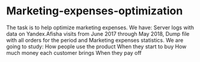 # Marketing-expenses-optimization
The task is to help optimize marketing expenses. We have: Server logs with data on Yandex.Afisha visits from June 2017 through May 2018, Dump file with all orders for the period and Marketing expenses statistics.  We are going to study:      How people use the product     When they start to buy     How much money each customer brings     When they pay off
